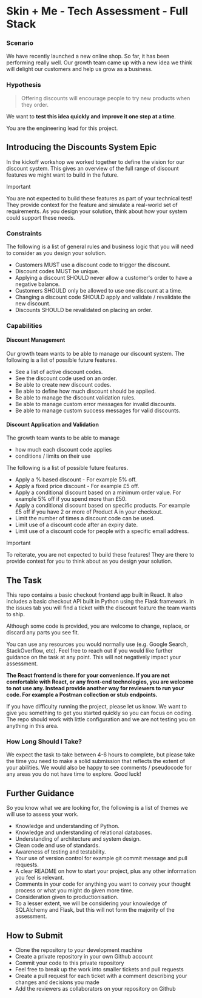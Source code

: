 # Skin + Me - Tech Assessment - Full Stack

### Scenario

We have recently launched a new online shop. So far, it has been performing really well. Our growth team came up with a new idea we think will delight our customers and help us grow as a business.

### Hypothesis

> Offering discounts will encourage people to try new products when they order.

We want to **test this idea quickly and improve it one step at a time**.

You are the engineering lead for this project.

## Introducing the Discounts System Epic

In the kickoff workshop we worked together to define the vision for our discount system. This gives an overview of the full range of discount features we might want to build in the future.

> [!IMPORTANT]
> You are not expected to build these features as part of your technical test! They provide context for the feature and simulate a real-world set of requirements. As you design your solution, think about how your system could support these needs.

### Constraints

The following is a list of general rules and business logic that you will need to consider as you design your solution.

- Customers MUST use a discount code to trigger the discount.
- Discount codes MUST be unique.
- Applying a discount SHOULD never allow a customer's order to have a negative balance.
- Customers SHOULD only be allowed to use one discount at a time.
- Changing a discount code SHOULD apply and validate / revalidate the new discount.
- Discounts SHOULD be revalidated on placing an order.

### Capabilities

#### Discount Management

Our growth team wants to be able to manage our discount system. The following is a list of possible future features.

- See a list of active discount codes.
- See the discount code used on an order.
- Be able to create new discount codes.
- Be able to define how much discount should be applied.
- Be able to manage the discount validation rules.
- Be able to manage custom error messages for invalid discounts.
- Be able to manage custom success messages for valid discounts.

#### Discount Application and Validation

The growth team wants to be able to manage

- how much each discount code applies
- conditions / limits on their use

The following is a list of possible future features.

- Apply a % based discount - For example 5% off.
- Apply a fixed price discount - For example £5 off.
- Apply a conditional discount based on a minimum order value. For example 5% off if you spend more than £50.
- Apply a conditional discount based on specific products. For example £5 off if you have 2 or more of Product A in your checkout.
- Limit the number of times a discount code can be used.
- Limit use of a discount code after an expiry date.
- Limit use of a discount code for people with a specific email address.

> [!IMPORTANT]
> To reiterate, you are not expected to build these features! They are there to provide context for you to think about as you design your solution.

## The Task

This repo contains a basic checkout frontend app built in React. It also includes a basic checkout API built in Python using the Flask framework. In the issues tab you will find a ticket with the discount feature the team wants to ship.

Although some code is provided, you are welcome to change, replace, or discard any parts you see fit.

You can use any resources you would normally use (e.g. Google Search, StackOverflow, etc). Feel free to reach out if you would like further guidance on the task at any point. This will not negatively impact your assessment.

**The React frontend is there for your convenience. If you are not comfortable with React, or any front-end technologies, you are welcome to not use any. Instead provide another way for reviewers to run your code. For example a Postman collection or stub endpoints.**

If you have difficulty running the project, please let us know. We want to give you something to get you started quickly so you can focus on coding. The repo should work with little configuration and we are not testing you on anything in this area.

### How Long Should I Take?

We expect the task to take between 4-6 hours to complete, but please take the time you need to make a solid submission that reflects the extent of your abilities. We would also be happy to see comments / pseudocode for any areas you do not have time to explore. Good luck!

## Further Guidance

So you know what we are looking for, the following is a list of themes we will use to assess your work.

- Knowledge and understanding of Python.
- Knowledge and understanding of relational databases.
- Understanding of architecture and system design.
- Clean code and use of standards.
- Awareness of testing and testability.
- Your use of version control for example git commit message and pull requests.
- A clear README on how to start your project, plus any other information you feel is relevant.
- Comments in your code for anything you want to convey your thought process or what you might do given more time.
- Consideration given to productionisation.
- To a lesser extent, we will be considering your knowledge of SQLAlchemy and Flask, but this will not form the majority of the assessment.

## How to Submit

- Clone the repository to your development machine
- Create a private repository in your own Github account
- Commit your code to this private repository
- Feel free to break up the work into smaller tickets and pull requests
- Create a pull request for each ticket with a comment describing your changes and decisions you made
- Add the reviewers as collaborators on your repository on Github
